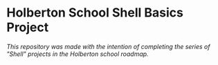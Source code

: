 # Holberton School Shell Basics Project

*This repository was made with the intention of completing the series of "Shell" projects in the Holberton school roadmap.*
